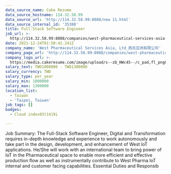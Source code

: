 ```yaml
---
data_source_name: Cake Resume
data_source_hostname: 114.32.58.99
data_source_url: 'http://114.32.58.99:8088/new 11.html'
data_source_internal_id: '35308'
title: Full-Stack Software Engineer
job_url: >-
  http://114.32.58.99:8088/companies/west-pharmaceutical-services-asia-ltd_/jobs/full-stack-software-engineer-306826
date: 2021-12-24T01:50:42.241Z
company_name: 'West Pharmaceutical Services Asia, Ltd_西氏亞洲有限公司'
company_page_url: 'http://114.32.58.99:8088/companies/west-pharmaceutical-services-asia-ltd_'
company_logo_url: >-
  https://media.cakeresume.com/image/upload/s--zQ_HWc45--/c_pad,fl_png8,h_200,w_200/v1619171261/gkbfvipbcvnawaeh2biw.png
salary_text: TWD1000000 - TWD1300000
salary_currency: TWD
salary_type: per_year
salary_min: 1000000
salary_max: 1300000
location_list:
  - Taiwan
  - 'Taipei, Taiwan'
job_tags: []
badges:
  - Cloud index03t1419i

---
```


Job Summary: The Full-Stack Software Engineer, Digital and Transformation requires in-depth knowledge and experience to work autonomously and take part in the design, development, and enhancement of West IoT applications. He/She will work with an international team to bring power of IoT in the Pharmaceutical space to enable more efficient and effective production flow as well as instrumentally contribute to West Pharma IoT internal and customer facing capabilities. Essential Duties and Responsib